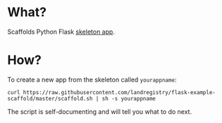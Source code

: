 # What?

Scaffolds Python Flask [skeleton app]().

# How?

To create a new app from the skeleton called ```yourappname```:

    curl https://raw.githubusercontent.com/landregistry/flask-example-scaffold/master/scaffold.sh | sh -s yourappname


The script is self-documenting and will tell you what to do next.

